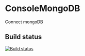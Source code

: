 # ConsoleMongoDB
Connect mongoDB

## Build status
[![Build status](https://ci.appveyor.com/api/projects/status/3arm44otxshl87ch/branch/master?svg=true)](https://ci.appveyor.com/project/mateusggeracino/consolemongodb/branch/master)
